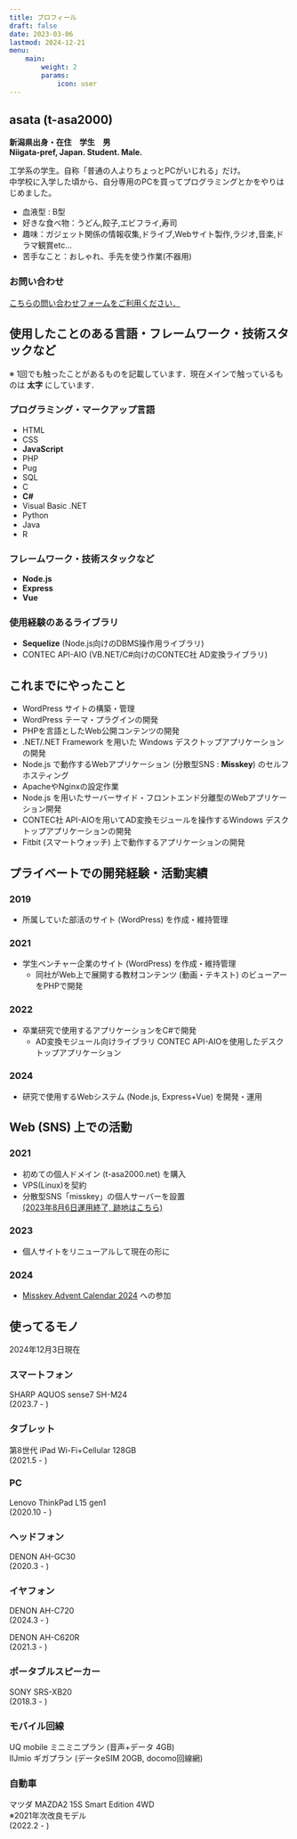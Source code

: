 ```yaml
---
title: プロフィール
draft: false
date: 2023-03-06
lastmod: 2024-12-21
menu:
    main: 
        weight: 2
        params:
            icon: user
---
```


## asata (t-asa2000)
**新潟県出身・在住　学生　男  
Niigata-pref, Japan. Student. Male.**

工学系の学生。自称「普通の人よりちょっとPCがいじれる」だけ。  
中学校に入学した頃から、自分専用のPCを買ってプログラミングとかをやりはじめました。

- 血液型 : B型
- 好きな食べ物：うどん,餃子,エビフライ,寿司
- 趣味：ガジェット関係の情報収集,ドライブ,Webサイト製作,ラジオ,音楽,ドラマ観賞etc... 
- 苦手なこと：おしゃれ、手先を使う作業(不器用)

### お問い合わせ

[こちらの問い合わせフォームをご利用ください．](https://forms.gle/EiWydB9utuZktf4Y6)

## 使用したことのある言語・フレームワーク・技術スタックなど

※ 1回でも触ったことがあるものを記載しています．現在メインで触っているものは **太字** にしています．

### プログラミング・マークアップ言語

- HTML
- CSS
- **JavaScript**
- PHP
- Pug
- SQL
- C
- **C#**
- Visual Basic .NET
- Python
- Java
- R

### フレームワーク・技術スタックなど

- **Node.js**
- **Express**
- **Vue**

### 使用経験のあるライブラリ

- **Sequelize** (Node.js向けのDBMS操作用ライブラリ)
- CONTEC API-AIO (VB.NET/C#向けのCONTEC社 AD変換ライブラリ)

## これまでにやったこと

- WordPress サイトの構築・管理
- WordPress テーマ・プラグインの開発
- PHPを言語としたWeb公開コンテンツの開発
- .NET/.NET Framework を用いた Windows デスクトップアプリケーションの開発
- Node.js で動作するWebアプリケーション (分散型SNS : **Misskey**) のセルフホスティング  
- ApacheやNginxの設定作業
- Node.js を用いたサーバーサイド・フロントエンド分離型のWebアプリケーション開発
- CONTEC社 API-AIOを用いてAD変換モジュールを操作するWindows デスクトップアプリケーションの開発
- Fitbit (スマートウォッチ) 上で動作するアプリケーションの開発

## プライベートでの開発経験・活動実績

### 2019
- 所属していた部活のサイト (WordPress) を作成・維持管理

### 2021

- 学生ベンチャー企業のサイト (WordPress) を作成・維持管理
  - 同社がWeb上で展開する教材コンテンツ (動画・テキスト) のビューアーをPHPで開発

### 2022
- 卒業研究で使用するアプリケーションをC#で開発
  - AD変換モジュール向けライブラリ CONTEC API-AIOを使用したデスクトップアプリケーション

### 2024
- 研究で使用するWebシステム (Node.js, Express+Vue) を開発・運用

## Web (SNS) 上での活動

### 2021

- 初めての個人ドメイン (t-asa2000.net) を購入
- VPS(Linux)を契約
- 分散型SNS「misskey」の個人サーバーを設置  
  [(2023年8月6日運用終了, 跡地はこちら)](https://misskey.t-asa2000.net)

### 2023

- 個人サイトをリニューアルして現在の形に

### 2024

- [Misskey Advent Calendar 2024](/post/202412_01/) への参加

## 使ってるモノ

2024年12月3日現在

### スマートフォン
SHARP AQUOS sense7 SH-M24  
(2023.7 - )

### タブレット
第8世代 iPad Wi-Fi+Cellular 128GB  
(2021.5 - )

### PC
Lenovo ThinkPad L15 gen1  
(2020.10 - )

### ヘッドフォン

DENON AH-GC30  
(2020.3 - )

### イヤフォン

DENON AH-C720  
(2024.3 - )

DENON AH-C620R  
(2021.3 - )

### ポータブルスピーカー

SONY SRS-XB20  
(2018.3 - )

### モバイル回線
UQ mobile ミニミニプラン (音声+データ 4GB)  
IIJmio ギガプラン (データeSIM 20GB, docomo回線網)

### 自動車

マツダ MAZDA2 15S Smart Edition 4WD  
※2021年次改良モデル  
(2022.2 - )